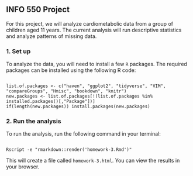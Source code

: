 ## INFO 550 Project 

For this project, we will analyze cardiometabolic data from a group of children aged 11 years. The current analysis will run descriptive statistics and analyze patterns of missing data. 

### 1. Set up

To analyze the data, you will need to install a few `R` packages. The required packages can be installed using the following R code: 


```{r}

list.of.packages <- c("haven", "ggplot2", "tidyverse", "VIM", "compareGroups", "Hmisc", "bookdown", "knitr")
new.packages <- list.of.packages[!(list.of.packages %in% installed.packages()[,"Package"])]
if(length(new.packages)) install.packages(new.packages)

```

### 2. Run the analysis 

To run the analysis, run the following command in your terminal: 

```{r}

Rscript -e "rmarkdown::render('homework-3.Rmd')"

```

This will create a file called `homework-3.html`. You can view the results in your browser. 